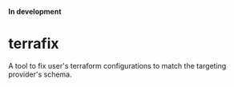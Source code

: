**In development**

# terrafix

A tool to fix user's terraform configurations to match the targeting provider's schema.
